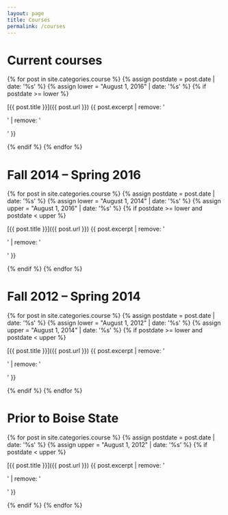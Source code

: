 ```yaml
---
layout: page
title: Courses
permalink: /courses
---
```


# Current courses

{% for post in site.categories.course %}
  {% assign postdate = post.date | date: '%s' %}
  {% assign lower = "August 1, 2016" | date: '%s' %}
  {% if postdate >= lower %}

[{{ post.title }}]({{ post.url }}) {{ post.excerpt | remove: '<p>' | remove: '</p>' }}

  {% endif %}
{% endfor %}

# Fall 2014 &ndash; Spring 2016

{% for post in site.categories.course %}
  {% assign postdate = post.date | date: '%s' %}
  {% assign lower = "August 1, 2014" | date: '%s' %}
  {% assign upper = "August 1, 2016" | date: '%s' %}
  {% if postdate >= lower and postdate < upper %}

[{{ post.title }}]({{ post.url }}) {{ post.excerpt | remove: '<p>' | remove: '</p>' }}

  {% endif %}
{% endfor %}

# Fall 2012 &ndash; Spring 2014

{% for post in site.categories.course %}
  {% assign postdate = post.date | date: '%s' %}
  {% assign lower = "August 1, 2012" | date: '%s' %}
  {% assign upper = "August 1, 2014" | date: '%s' %}
  {% if postdate >= lower and postdate < upper %}

[{{ post.title }}]({{ post.url }}) {{ post.excerpt | remove: '<p>' | remove: '</p>' }}

  {% endif %}
{% endfor %}

# Prior to Boise State

{% for post in site.categories.course %}
  {% assign postdate = post.date | date: '%s' %}
  {% assign upper = "August 1, 2012" | date: '%s' %}
  {% if postdate < upper %}

[{{ post.title }}]({{ post.url }}) {{ post.excerpt | remove: '<p>' | remove: '</p>' }}

  {% endif %}
{% endfor %}
